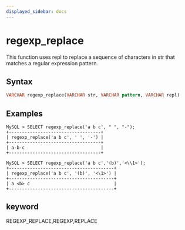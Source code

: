 ```yaml
---
displayed_sidebar: docs
---
```


# regexp_replace



This function uses repl to replace a sequence of characters in str that matches a regular expression pattern.

## Syntax

```Haskell
VARCHAR regexp_replace(VARCHAR str, VARCHAR pattern, VARCHAR repl)
```

## Examples

```Plain Text
MySQL > SELECT regexp_replace('a b c', " ", "-");
+-----------------------------------+
| regexp_replace('a b c', ' ', '-') |
+-----------------------------------+
| a-b-c                             |
+-----------------------------------+

MySQL > SELECT regexp_replace('a b c','(b)','<\\1>');
+----------------------------------------+
| regexp_replace('a b c', '(b)', '<\1>') |
+----------------------------------------+
| a <b> c                                |
+----------------------------------------+
```

## keyword

REGEXP_REPLACE,REGEXP,REPLACE
